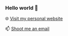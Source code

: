 ### Hello world 👋

:globe_with_meridians: [Visit my personal website](https://www.noahbohme.com "Personal Website")

:mailbox: [Shoot me an email](mailto:noah@noahbohme.com "Email")
